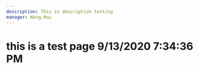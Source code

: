 ```yaml
---
description: This is description testing
manager: Wang.Hui
---
```

# this is a test page 9/13/2020 7:34:36 PM
